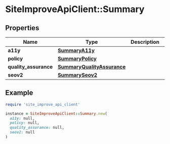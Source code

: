 # SiteImproveApiClient::Summary

## Properties

| Name | Type | Description | Notes |
| ---- | ---- | ----------- | ----- |
| **a11y** | [**SummaryA11y**](SummaryA11y.md) |  | [optional] |
| **policy** | [**SummaryPolicy**](SummaryPolicy.md) |  | [optional] |
| **quality_assurance** | [**SummaryQualityAssurance**](SummaryQualityAssurance.md) |  | [optional] |
| **seov2** | [**SummarySeov2**](SummarySeov2.md) |  | [optional] |

## Example

```ruby
require 'site_improve_api_client'

instance = SiteImproveApiClient::Summary.new(
  a11y: null,
  policy: null,
  quality_assurance: null,
  seov2: null
)
```

